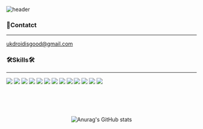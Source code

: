 ![header](https://capsule-render.vercel.app/api?type=slice&color=auto&height=220&section=header&text=Ukhyeon%20Park&fontSize=50&animation=blinking&fontAlign=70&fontAlignY=28&rotate=15&desc=Back-End%20Developer&descSize=21&descAlign=77&descAlignY=43)

### 📮Contatct
---
ukdroidisgood@gmail.com

### 🛠Skills🛠
---

<div>
<img src="https://img.shields.io/badge/spring-6DB33F?style=for-the-badge&logo=spring&logoColor=white">
<img src="https://img.shields.io/badge/spring boot-6DB33F?style=for-the-badge&logo=springboot&logoColor=white">
<img src="https://img.shields.io/badge/Spring security-6DB33F?style=for-the-badge&logo=springsecurity&logoColor=white">
<img src="https://img.shields.io/badge/JPA-00BF6F?style=for-the-badge&logo=steamdb&logoColor=white">
<img src="https://img.shields.io/badge/Querydsl-38A1CE?style=for-the-badge&logo=fing&logoColor=white">
<img src="https://img.shields.io/badge/Mybatis-000000?style=for-the-badge&logo=twitter&logoColor=white">
<img src="https://img.shields.io/badge/Oracle-F80000?style=for-the-badge&logo=oracle&logoColor=white">
<img src="https://img.shields.io/badge/mysql-4479A1?style=for-the-badge&logo=mysql&logoColor=white">
<img src="https://img.shields.io/badge/mariadb-003545?style=for-the-badge&logo=mariadb&logoColor=white">
<img src="https://img.shields.io/badge/Gradle-02303A?style=for-the-badge&logo=gradle&logoColor=white">
<img src="https://img.shields.io/badge/maven-C71A36?style=for-the-badge&logo=apachemaven&logoColor=white">
<img src="https://img.shields.io/badge/Java-F45E3F?style=for-the-badge&logo=coffeescript&logoColor=white">
<img src="https://img.shields.io/badge/javascript-F7DF1E?style=for-the-badge&logo=javascript&logoColor=white">
</div>

<br/>
<br/>
<br/>
<br/>
<div align="center">
  
![Anurag's GitHub stats](https://github-readme-stats.vercel.app/api?username=dkdkdkdk555&show_icons=true&theme=radical)

</div>
